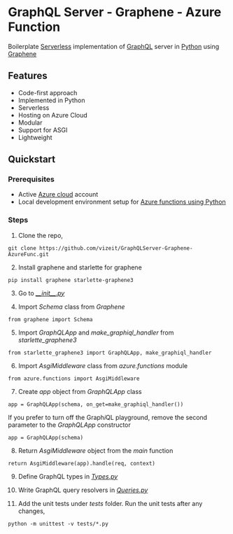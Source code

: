 # GraphQL Server - Graphene - Azure Function
Boilerplate [Serverless](https://en.wikipedia.org/wiki/Serverless_computing) implementation of [GraphQL](https://graphql.org/) server in [Python](https://www.python.org/) using [Graphene](https://graphene-python.org/)

## Features
- Code-first approach
- Implemented in Python
- Serverless
- Hosting on Azure Cloud
- Modular
- Support for ASGI
- Lightweight

## Quickstart
### Prerequisites
- Active [Azure cloud](https://azure.microsoft.com/en-us/) account
- Local development environment setup for [Azure functions using Python](https://docs.microsoft.com/en-us/azure/azure-functions/create-first-function-cli-python?tabs=azure-cli%2Cbash%2Cbrowser)

### Steps
1. Clone the repo,
```
git clone https://github.com/vizeit/GraphQLServer-Graphene-AzureFunc.git
``` 

2. Install graphene and starlette for graphene
```
pip install graphene starlette-graphene3
```

3. Go to [*\_\_init\_\_.py*](/GraphQLAPI/__init__.py)

4. Import *Schema* class from *Graphene* 
```
from graphene import Schema
```

5. Import *GraphQLApp* and *make_graphiql_handler* from *starlette_graphene3*
```
from starlette_graphene3 import GraphQLApp, make_graphiql_handler
```

6. Import *AsgiMiddleware* class from *azure.functions* module
```
from azure.functions import AsgiMiddleware
```

7. Create *app* object from *GraphQLApp* class
```
app = GraphQLApp(schema, on_get=make_graphiql_handler())
```
If you prefer to turn off the Graph*i*QL playground, remove the second parameter to the *GraphQLApp* constructor
```
app = GraphQLApp(schema)
```

8. Return *AsgiMiddleware* object from the *main* function
```
return AsgiMiddleware(app).handle(req, context)
```

9. Define GraphQL types in [*Types.py*](/GraphQLAPI/Schemas/Types.py)

10. Write GraphQL query resolvers in [*Queries.py*](/GraphQLAPI/Schemas/Queries.py)

11. Add the unit tests under *tests* folder. Run the unit tests after any changes,
```
python -m unittest -v tests/*.py
```